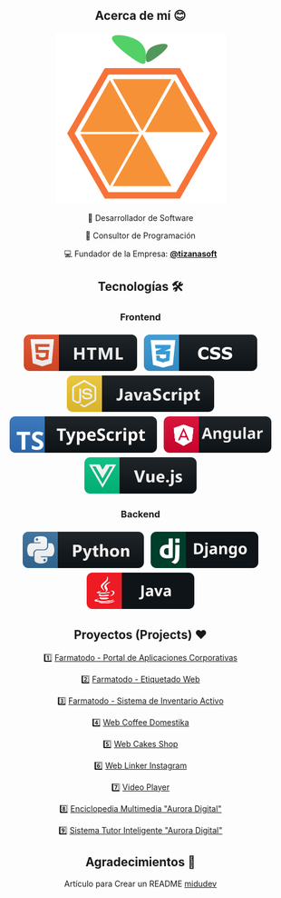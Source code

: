<section align="center">
 
## Acerca de mí :blush:

<img src="./imgs/logo12022.png" alt="Logo 1er Semestre 2022">
 
<div align="center">
 
  :iphone: Desarrollador de Software

  :sparkling_heart: Consultor de Programación
 
 :computer: Fundador de la Empresa: **[@tizanasoft](https://github.com/tizanasoft)**
 
</div>

</section>

<section align="center">

## Tecnologías 🛠️

<div align="center">

### Frontend

<p align="center">

 <img src="./imgs/html.svg" alt="HTML" style="vertical-align:top; margin:4px">
 
  <img src="./imgs/css.svg" alt="CSS" style="vertical-align:top; margin:4px">

 <img src="./imgs/js.svg" alt="JavaScript" style="vertical-align:top; margin:4px">

 <img src="./imgs/ts.svg" alt="TypeScript" style="vertical-align:top; margin:4px">
 
 <img src="./imgs/angular.svg" alt="Angular" style="vertical-align:top; margin:4px">

 <img src="./imgs/vue.svg" alt="Vue" style="vertical-align:top; margin:4px">
  
</p>
</div>

</section>

<section align="center">
 
### Backend

<p align="center">
 
  <img src="https://raw.githubusercontent.com/8bithemant/8bithemant/master/svg/dev/languages/python.svg" alt="Python" style="vertical-align:top; margin:4px">

 <img src="./imgs/django.svg" alt="Django" style="vertical-align:top; margin:4px">

 <img src="./imgs/java.svg" alt="Java" style="vertical-align:top; margin:4px">

</p>
 
</section>

<section align="center">

## Proyectos (Projects) ❤️
 
1️⃣ [Farmatodo - Portal de Aplicaciones Corporativas](https://github.com/achique-luisdan/farmatodo-portal-aplicaciones-corporativas)
 
2️⃣ [Farmatodo - Etiquetado Web](https://github.com/achique-luisdan/farmatodo-etiquetado-web)

3️⃣ [Farmatodo - Sistema de Inventario Activo](https://github.com/achique-luisdan/farmatodo-sistema-inventario-activo)
 
4️⃣ [Web Coffee Domestika](https://github.com/achique-luisdan/web-coffee-domestika)
 
5️⃣ [Web Cakes Shop](https://github.com/achique-luisdan/web-cake-shop)
	
6️⃣ [Web Linker Instagram](https://github.com/achique-luisdan/web-linker-instagram)
 
7️⃣ [Video Player](https://github.com/achique-luisdan/video-player)

8️⃣ [Enciclopedia Multimedia "Aurora Digital"](https://github.com/achique-luisdan/em-aurora-digital)

:nine: [Sistema Tutor Inteligente "Aurora Digital"](https://github.com/achique-luisdan/sti-aurora-digital)
 
</section>

<section align="center">
 
## Agradecimientos 🎁

Artículo para Crear un README
[midudev](https://midu.dev/como-crear-tu-perfil-de-github-con-readme/)
</section>
